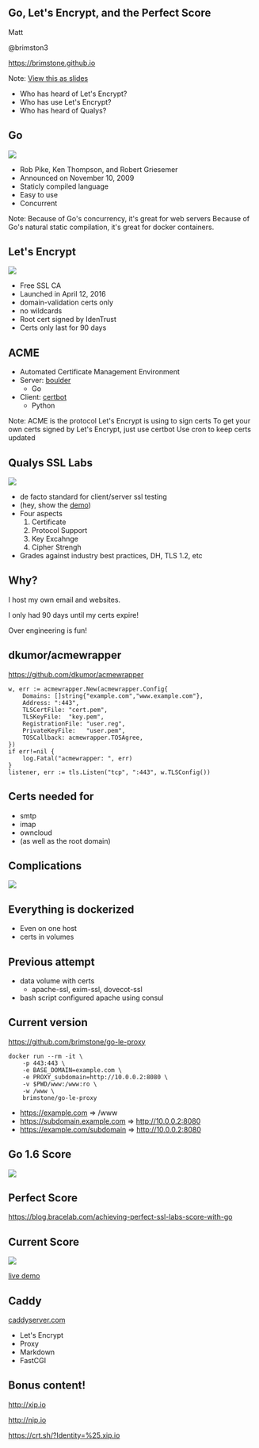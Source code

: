 Go, Let's Encrypt, and the Perfect Score
----------------------------------------
Matt

@brimston3

https://brimstone.github.io

Note: <a href="../slides.html?talks/go-le-score.md#!">View this as slides</a>
- Who has heard of Let's Encrypt?
- Who has use Let's Encrypt?
- Who has heard of Qualys?



Go
---
![](go-le-score/go.png)

- Rob Pike, Ken Thompson, and Robert Griesemer
- Announced on November 10, 2009
- Staticly compiled language
- Easy to use
- Concurrent

Note: Because of Go's concurrency, it's great for web servers
Because of Go's natural static compilation, it's great for docker containers.



Let's Encrypt
-------------
![](go-le-score/le.png)

- Free SSL CA
- Launched in April 12, 2016
- domain-validation certs only
- no wildcards
- Root cert signed by IdenTrust
- Certs only last for 90 days



ACME
----
- Automated Certificate Management Environment
- Server: [boulder](https://github.com/letsencrypt/boulder)
  - Go
- Client: [certbot](https://github.com/certbot/certbot)
  - Python

Note: ACME is the protocol Let's Encrypt is using to sign certs
To get your own certs signed by Let's Encrypt, just use certbot
Use cron to keep certs updated



Qualys SSL Labs
---------------
![](go-le-score/ssl-labs.png)

- de facto standard for client/server ssl testing
- (hey, show the [demo](https://www.ssllabs.com/ssltest/))
- Four aspects
  1. Certificate
  2. Protocol Support
  3. Key Excahnge
  4. Cipher Strengh
- Grades against industry best practices, DH, TLS 1.2, etc



Why?
----
I host my own email and websites.

I only had 90 days until my certs expire!

Over engineering is fun!



dkumor/acmewrapper
------------------

https://github.com/dkumor/acmewrapper

```
w, err := acmewrapper.New(acmewrapper.Config{
    Domains: []string{"example.com","www.example.com"},
    Address: ":443",
    TLSCertFile: "cert.pem",
    TLSKeyFile:  "key.pem",
    RegistrationFile: "user.reg",
    PrivateKeyFile:   "user.pem",
    TOSCallback: acmewrapper.TOSAgree,
})
if err!=nil {
    log.Fatal("acmewrapper: ", err)
}
listener, err := tls.Listen("tcp", ":443", w.TLSConfig())
```



Certs needed for
----------------
- smtp
- imap
- owncloud
- (as well as the root domain)



Complications
-------------

![](go-le-score/docker.png)



Everything is dockerized
------------------------
- Even on one host
- certs in volumes



Previous attempt
----------------
- data volume with certs
  - apache-ssl, exim-ssl, dovecot-ssl
- bash script configured apache using consul



Current version
---------------
https://github.com/brimstone/go-le-proxy

```
docker run --rm -it \
    -p 443:443 \
    -e BASE_DOMAIN=example.com \
    -e PROXY_subdomain=http://10.0.0.2:8080 \
    -v $PWD/www:/www:ro \
    -w /www \
    brimstone/go-le-proxy
```
- https://example.com => /www
- https://subdomain.example.com => http://10.0.0.2:8080
- https://example.com/subdomain => http://10.0.0.2:8080



Go 1.6 Score
------------
![](go-le-score/go1.6-score.png)



Perfect Score
-------------
https://blog.bracelab.com/achieving-perfect-ssl-labs-score-with-go



Current Score
-------------
![](go-le-score/ssllabs.score.png)

[live demo](https://www.ssllabs.com/ssltest/analyze.html?d=the.narro.ws&hideResults=on)



Caddy
-----
[caddyserver.com](https://caddyserver.com/)
- Let's Encrypt
- Proxy
- Markdown
- FastCGI



Bonus content!
--------------

http://xip.io

http://nip.io

https://crt.sh/?Identity=%25.xip.io

